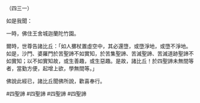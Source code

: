 （四三一）

如是我聞：

一時，佛住王舍城迦蘭陀竹園。

爾時，世尊告諸比丘：「如人擲杖置虛空中，其必還墮，或墮淨地，或墮不淨地。如是，沙門、婆羅門於苦聖諦不如實知，於苦集聖諦、苦滅聖諦、苦滅道跡聖諦不如實知；以不如實知故，或生善趣，或生惡趣。是故，諸比丘！於四聖諦未無間等者，當勤方便，起增上欲，學無間等。」

佛說此經已，諸比丘聞佛所說，歡喜奉行。



#四聖諦
#四聖諦
#四聖諦
#四聖諦
